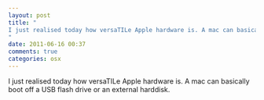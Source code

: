 ```yaml
---
layout: post
title: "
I just realised today how versaTILe Apple hardware is. A mac can basically boot off a USB flash drive or an external harddisk.
"
date: 2011-06-16 00:37
comments: true
categories: osx
---
```


I just realised today how versaTILe Apple hardware is. A mac can basically boot off a USB flash drive or an external harddisk.

